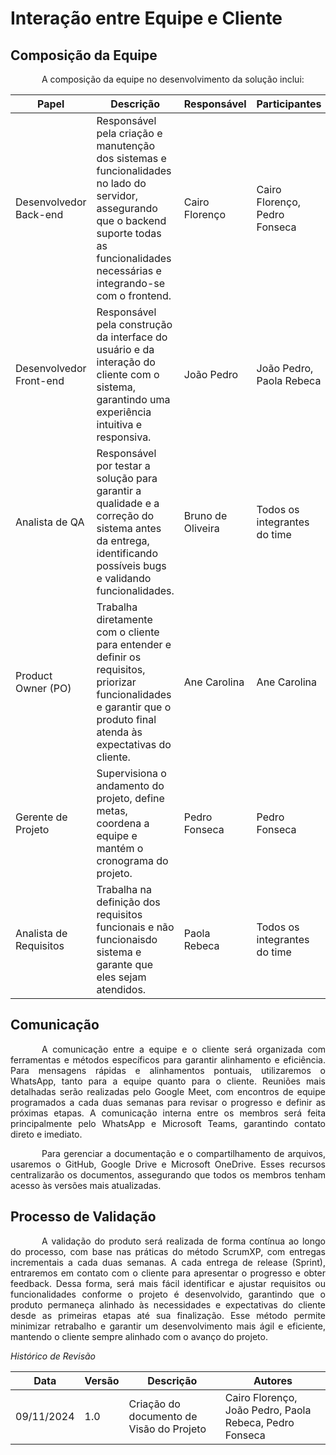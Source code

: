 # Interação entre Equipe e Cliente

## Composição da Equipe

<p style="text-indent: 50px;text-align: justify;">A composição da equipe no desenvolvimento da solução inclui:</p>

| Papel | Descrição | Responsável | Participantes |
| ---------- | ----------- | -------------- | -------------- |
| Desenvolvedor Back-end | Responsável pela criação e manutenção dos sistemas e funcionalidades no lado do servidor, assegurando que o backend suporte todas as funcionalidades necessárias e integrando-se com o frontend. | Cairo Florenço | Cairo Florenço, Pedro Fonseca |
| Desenvolvedor Front-end | Responsável pela construção da interface do usuário e da interação do cliente com o sistema, garantindo uma experiência intuitiva e responsiva. | João Pedro | João Pedro, Paola Rebeca |
| Analista de QA | Responsável por testar a solução para garantir a qualidade e a correção do sistema antes da entrega, identificando possíveis bugs e validando funcionalidades. | Bruno de Oliveira | Todos os integrantes do time |
| Product Owner (PO) | Trabalha diretamente com o cliente para entender e definir os requisitos, priorizar funcionalidades e garantir que o produto final atenda às expectativas do cliente. | Ane Carolina | Ane Carolina |
| Gerente de Projeto | Supervisiona o andamento do projeto, define metas, coordena a equipe e mantém o cronograma do projeto. | Pedro Fonseca | Pedro Fonseca |
| Analista de Requisitos | Trabalha na definição dos requisitos funcionais e não funcionaisdo sistema e garante que eles sejam atendidos. | Paola Rebeca | Todos os integrantes do time |

## Comunicação

<p style="text-indent: 50px;text-align: justify;">A comunicação entre a equipe e o cliente será organizada com ferramentas e métodos específicos para garantir alinhamento e eficiência. Para mensagens rápidas e alinhamentos pontuais, utilizaremos o WhatsApp, tanto para a equipe quanto para o cliente. Reuniões mais detalhadas serão realizadas pelo Google Meet, com encontros de equipe programados a cada duas semanas para revisar o progresso e definir as próximas etapas. A comunicação interna entre os membros será feita principalmente pelo WhatsApp e Microsoft Teams, garantindo contato direto e imediato.</p>

<p style="text-indent: 50px;text-align: justify;">Para gerenciar a documentação e o compartilhamento de arquivos, usaremos o GitHub, Google Drive e Microsoft OneDrive. Esses recursos centralizarão os documentos, assegurando que todos os membros tenham acesso às versões mais atualizadas.</p>

## Processo de Validação

<p style="text-indent: 50px;text-align: justify;">A validação do produto será realizada de forma contínua ao longo do processo, com base nas práticas do método ScrumXP, com entregas incrementais a cada duas semanas. A cada entrega de release (Sprint), entraremos em contato com o cliente para apresentar o progresso e obter feedback. Dessa forma, será mais fácil identificar e ajustar requisitos ou funcionalidades conforme o projeto é desenvolvido, garantindo que o produto permaneça alinhado às necessidades e expectativas do cliente desde as primeiras etapas até sua finalização. Esse método permite minimizar retrabalho e garantir um desenvolvimento mais ágil e eficiente, mantendo o cliente sempre alinhado com o avanço do projeto.</p>

*Histórico de Revisão*

| Data | Versão | Descrição | Autores |
| ---------- | ----------- | -------------- | -------------- |
| 09/11/2024 | 1.0 | Criação do documento de Visão do Projeto | Cairo Florenço, João Pedro, Paola Rebeca, Pedro Fonseca |
